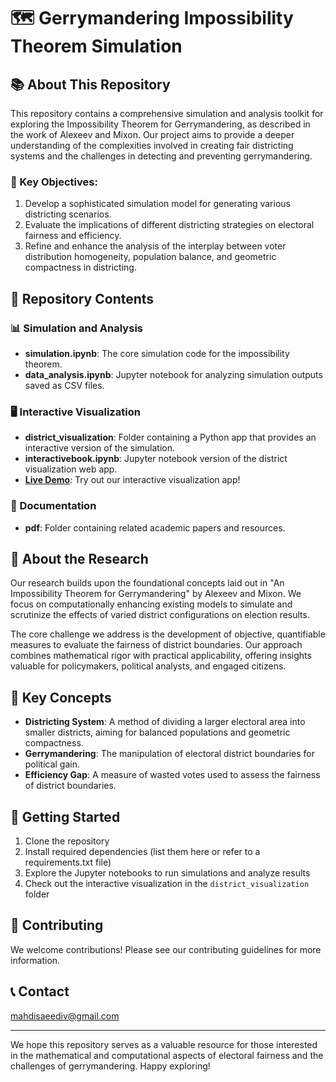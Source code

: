 # 🗺️ Gerrymandering Impossibility Theorem Simulation



## 📚 About This Repository

This repository contains a comprehensive simulation and analysis toolkit for exploring the Impossibility Theorem for Gerrymandering, as described in the work of Alexeev and Mixon. Our project aims to provide a deeper understanding of the complexities involved in creating fair districting systems and the challenges in detecting and preventing gerrymandering.

### 🎯 Key Objectives:

1. Develop a sophisticated simulation model for generating various districting scenarios.
2. Evaluate the implications of different districting strategies on electoral fairness and efficiency.
3. Refine and enhance the analysis of the interplay between voter distribution homogeneity, population balance, and geometric compactness in districting.

## 🧪 Repository Contents

### 📊 Simulation and Analysis

- **simulation.ipynb**: The core simulation code for the impossibility theorem.
- **data_analysis.ipynb**: Jupyter notebook for analyzing simulation outputs saved as CSV files.

### 🖥️ Interactive Visualization

- **district_visualization**: Folder containing a Python app that provides an interactive version of the simulation.
- **interactivebook.ipynb**: Jupyter notebook version of the district visualization web app.
- **[Live Demo](https://gerrymandering-989f636aaf2b.herokuapp.com/)**: Try out our interactive visualization app! 

### 📄 Documentation

- **pdf**: Folder containing related academic papers and resources.

## 🔬 About the Research

Our research builds upon the foundational concepts laid out in "An Impossibility Theorem for Gerrymandering" by Alexeev and Mixon. We focus on computationally enhancing existing models to simulate and scrutinize the effects of varied district configurations on election results.

The core challenge we address is the development of objective, quantifiable measures to evaluate the fairness of district boundaries. Our approach combines mathematical rigor with practical applicability, offering insights valuable for policymakers, political analysts, and engaged citizens.

## 🔑 Key Concepts

- **Districting System**: A method of dividing a larger electoral area into smaller districts, aiming for balanced populations and geometric compactness.
- **Gerrymandering**: The manipulation of electoral district boundaries for political gain.
- **Efficiency Gap**: A measure of wasted votes used to assess the fairness of district boundaries.

## 🚀 Getting Started

1. Clone the repository
2. Install required dependencies (list them here or refer to a requirements.txt file)
3. Explore the Jupyter notebooks to run simulations and analyze results
4. Check out the interactive visualization in the `district_visualization` folder

## 🤝 Contributing

We welcome contributions! Please see our contributing guidelines for more information.

## 📞 Contact

mahdisaeediv@gmail.com

---

We hope this repository serves as a valuable resource for those interested in the mathematical and computational aspects of electoral fairness and the challenges of gerrymandering. Happy exploring!